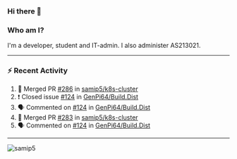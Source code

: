 ### Hi there 👋

### Who am I?
I'm a developer, student and IT-admin. I also administer AS213021.

---
### :zap: Recent Activity
<!--START_SECTION:activity-->
1. 🎉 Merged PR [#286](https://github.com/samip5/k8s-cluster/pull/286) in [samip5/k8s-cluster](https://github.com/samip5/k8s-cluster)
2. ❗️ Closed issue [#124](https://github.com/GenPi64/Build.Dist/issues/124) in [GenPi64/Build.Dist](https://github.com/GenPi64/Build.Dist)
3. 🗣 Commented on [#124](https://github.com/GenPi64/Build.Dist/issues/124) in [GenPi64/Build.Dist](https://github.com/GenPi64/Build.Dist)
4. 🎉 Merged PR [#283](https://github.com/samip5/k8s-cluster/pull/283) in [samip5/k8s-cluster](https://github.com/samip5/k8s-cluster)
5. 🗣 Commented on [#124](https://github.com/GenPi64/Build.Dist/issues/124) in [GenPi64/Build.Dist](https://github.com/GenPi64/Build.Dist)
<!--END_SECTION:activity-->
---

<img align="center" src="https://github-readme-stats.vercel.app/api?username=samip5&show_icons=true" alt="samip5" />
